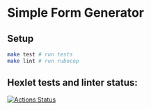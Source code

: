 # Simple Form Generator
## Setup
```sh
make test # run tests
make lint # run rubocop
```
## Hexlet tests and linter status:
[![Actions Status](https://github.com/springmelody/rails-project-lvl1/workflows/hexlet-check/badge.svg)](https://github.com/springmelody/rails-project-lvl1/actions)
